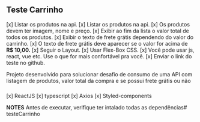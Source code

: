 ## Teste Carrinho

[x] Listar os produtos na api.
[x] Listar os produtos na api.
[x] Os produtos devem ter imagem, nome e preço.
[x] Exibir ao fim da lista o valor total de todos os produtos.
[x] Exibir o texto de frete grátis dependendo do valor do carrinho.
[x] O texto de frete grátis deve aparecer se o valor for acima de **R$ 10,00.**
[x] Seguir o Layout.
[x] Usar Flex-Box CSS.
[x] Você pode usar js, react, vue etc. Use o que for mais confortável pra você.
[x] Enviar o link do teste no github.

Projeto desenvolvido para solucionar desafio de consumo de uma API com listagem de
produtos, valor total da compra e se possui frete grátis ou não

###
[x] ReactJS
[x] typescript
[x] Axios
[x] Styled-components

**NOTES**
Antes de executar, verifique ter intalado todas as dependências# testeCarrinho
